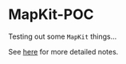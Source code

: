# MapKit-POC
Testing out some `MapKit` things...

See [here](https://github.com/ethan-vanheerden/MapKit-POC/blob/main/MapKitNotes.pdf) for more detailed notes.
